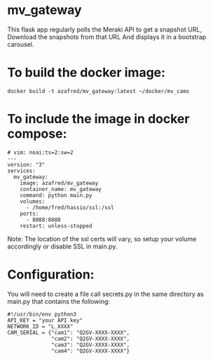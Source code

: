 # mv_gateway
This flask app regularly polls the Meraki API to get a snapshot URL,
Download the snapshots from that URL
And displays it in a bootstrap carousel.

# To build the docker image: 
```
docker build -t azafred/mv_gateway:latest ~/docker/mv_cams
```

# To include the image in docker compose:
```
# vim: noai:ts=2:sw=2
---
version: "3"
services:
  mv_gateway:
    image: azafred/mv_gateway
    container_name: mv_gateway
    command: python main.py
    volumes:
      - /home/fred/hassio/ssl:/ssl
    ports:
      - 8088:8088
    restart: unless-stopped
```
Note: The location of the ssl certs will vary, so setup your volume accordingly
or disable SSL in main.py.

# Configuration:
You will need to create a file call secrets.py in the same directory as main.py that contains the following:
```
#!/usr/bin/env python3
API_KEY = "your API key"
NETWORK_ID = "L_XXXX"
CAM_SERIAL = {"cam1": "Q2GV-XXXX-XXXX",
              "cam2": "Q2GV-XXXX-XXXX",
              "cam3": "Q2GV-XXXX-XXXX",
              "cam4": "Q2GV-XXXX-XXXX"}
```

